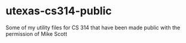 # utexas-cs314-public
Some of my utility files for CS 314 that have been made public with the permission of Mike Scott
